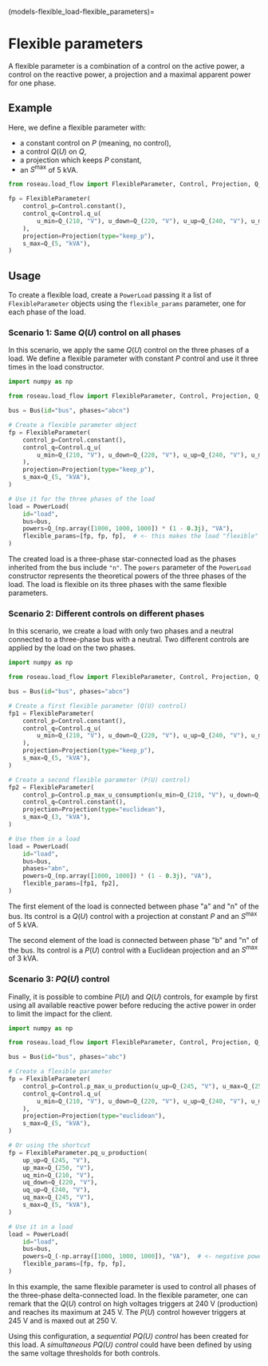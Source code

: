 (models-flexible_load-flexible_parameters)=

# Flexible parameters

A flexible parameter is a combination of a control on the active power, a control on the reactive
power, a projection and a maximal apparent power for one phase.

## Example

Here, we define a flexible parameter with:

- a constant control on $P$ (meaning, no control),
- a control $Q(U)$ on $Q$,
- a projection which keeps $P$ constant,
- an $S^{\max}$ of 5 kVA.

```python
from roseau.load_flow import FlexibleParameter, Control, Projection, Q_

fp = FlexibleParameter(
    control_p=Control.constant(),
    control_q=Control.q_u(
        u_min=Q_(210, "V"), u_down=Q_(220, "V"), u_up=Q_(240, "V"), u_max=Q_(250, "V")
    ),
    projection=Projection(type="keep_p"),
    s_max=Q_(5, "kVA"),
)
```

## Usage

To create a flexible load, create a `PowerLoad` passing it a list of `FlexibleParameter` objects
using the `flexible_params` parameter, one for each phase of the load.

### Scenario 1: Same $Q(U)$ control on all phases

In this scenario, we apply the same $Q(U)$ control on the three phases of a load. We define a
flexible parameter with constant $P$ control and use it three times in the load constructor.

```python
import numpy as np

from roseau.load_flow import FlexibleParameter, Control, Projection, Q_, PowerLoad, Bus

bus = Bus(id="bus", phases="abcn")

# Create a flexible parameter object
fp = FlexibleParameter(
    control_p=Control.constant(),
    control_q=Control.q_u(
        u_min=Q_(210, "V"), u_down=Q_(220, "V"), u_up=Q_(240, "V"), u_max=Q_(250, "V")
    ),
    projection=Projection(type="keep_p"),
    s_max=Q_(5, "kVA"),
)

# Use it for the three phases of the load
load = PowerLoad(
    id="load",
    bus=bus,
    powers=Q_(np.array([1000, 1000, 1000]) * (1 - 0.3j), "VA"),
    flexible_params=[fp, fp, fp],  # <- this makes the load "flexible"
)
```

The created load is a three-phase star-connected load as the phases inherited from the bus include
`"n"`. The `powers` parameter of the `PowerLoad` constructor represents the theoretical powers of
the three phases of the load. The load is flexible on its three phases with the same flexible
parameters.

### Scenario 2: Different controls on different phases

In this scenario, we create a load with only two phases and a neutral connected to a three-phase
bus with a neutral. Two different controls are applied by the load on the two phases.

```python
import numpy as np

from roseau.load_flow import FlexibleParameter, Control, Projection, Q_, PowerLoad, Bus

bus = Bus(id="bus", phases="abcn")

# Create a first flexible parameter (Q(U) control)
fp1 = FlexibleParameter(
    control_p=Control.constant(),
    control_q=Control.q_u(
        u_min=Q_(210, "V"), u_down=Q_(220, "V"), u_up=Q_(240, "V"), u_max=Q_(250, "V")
    ),
    projection=Projection(type="keep_p"),
    s_max=Q_(5, "kVA"),
)

# Create a second flexible parameter (P(U) control)
fp2 = FlexibleParameter(
    control_p=Control.p_max_u_consumption(u_min=Q_(210, "V"), u_down=Q_(220, "V")),
    control_q=Control.constant(),
    projection=Projection(type="euclidean"),
    s_max=Q_(3, "kVA"),
)

# Use them in a load
load = PowerLoad(
    id="load",
    bus=bus,
    phases="abn",
    powers=Q_(np.array([1000, 1000]) * (1 - 0.3j), "VA"),
    flexible_params=[fp1, fp2],
)
```

The first element of the load is connected between phase "a" and "n" of the bus. Its control is a
$Q(U)$ control with a projection at constant $P$ and an $S^{\max}$ of 5 kVA.

The second element of the load is connected between phase "b" and "n" of the bus. Its control is a
$P(U)$ control with a Euclidean projection and an $S^{\max}$ of 3 kVA.

### Scenario 3: $PQ(U)$ control

Finally, it is possible to combine $P(U)$ and $Q(U)$ controls, for example by first using all
available reactive power before reducing the active power in order to limit the impact for the
client.

```python
import numpy as np

from roseau.load_flow import FlexibleParameter, Control, Projection, Q_, PowerLoad, Bus

bus = Bus(id="bus", phases="abc")

# Create a flexible parameter
fp = FlexibleParameter(
    control_p=Control.p_max_u_production(u_up=Q_(245, "V"), u_max=Q_(250, "V")),
    control_q=Control.q_u(
        u_min=Q_(210, "V"), u_down=Q_(220, "V"), u_up=Q_(240, "V"), u_max=Q_(245, "V")
    ),
    projection=Projection(type="euclidean"),
    s_max=Q_(5, "kVA"),
)

# Or using the shortcut
fp = FlexibleParameter.pq_u_production(
    up_up=Q_(245, "V"),
    up_max=Q_(250, "V"),
    uq_min=Q_(210, "V"),
    uq_down=Q_(220, "V"),
    uq_up=Q_(240, "V"),
    uq_max=Q_(245, "V"),
    s_max=Q_(5, "kVA"),
)

# Use it in a load
load = PowerLoad(
    id="load",
    bus=bus,
    powers=Q_(-np.array([1000, 1000, 1000]), "VA"),  # <- negative powers (generator)
    flexible_params=[fp, fp, fp],
)
```

In this example, the same flexible parameter is used to control all phases of the three-phase
delta-connected load. In the flexible parameter, one can remark that the $Q(U)$ control on high
voltages triggers at 240 V (production) and reaches its maximum at 245 V. The $P(U)$ control
however triggers at 245 V and is maxed out at 250 V.

Using this configuration, a _sequential $PQ(U)$ control_ has been created for this load. A
_simultaneous $PQ(U)$ control_ could have been defined by using the same voltage thresholds for both
controls.
